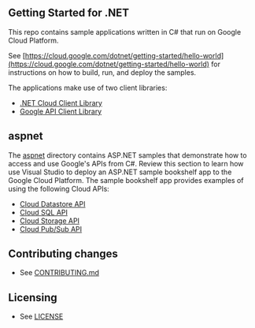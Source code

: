 ## Getting Started for .NET

This repo contains sample applications written in C# that run on Google Cloud Platform.

See [https://cloud.google.com/dotnet/getting-started/hello-world](https://cloud.google.com/dotnet/getting-started/hello-world) for instructions on how to build, run, and deploy the samples.

The applications make use of two client libraries:

* [.NET Cloud Client Library]
* [Google API Client Library]

## aspnet

The [aspnet] directory contains ASP.NET samples that demonstrate how to access and use Google's APIs from C#. 
Review this section to learn how use Visual Studio to deploy an ASP.NET sample bookshelf app to the Google Cloud Platform. 
The sample bookshelf app provides examples of using the following Cloud APIs:
 
* [Cloud Datastore API]
* [Cloud SQL API]
* [Cloud Storage API]
* [Cloud Pub/Sub API]

## Contributing changes

* See [CONTRIBUTING.md](CONTRIBUTING.md)

## Licensing

* See [LICENSE](LICENSE)

[.NET Cloud Client Library]: https://github.com/googlecloudplatform/gcloud-dotnet
[Google API Client Library]: https://github.com/google/google-api-dotnet-client
[aspnet]: ./aspnet
[Cloud Datastore API]: https://developers.google.com/api-client-library/dotnet/apis/datastore/v1beta3
[Cloud SQL API]: https://cloud.google.com/sql/docs/admin-api/
[Cloud Storage API]: http://googlecloudplatform.github.io/gcloud-dotnet/index.html
[Cloud Pub/Sub API]: https://developers.google.com/api-client-library/dotnet/apis/pubsub/v1
